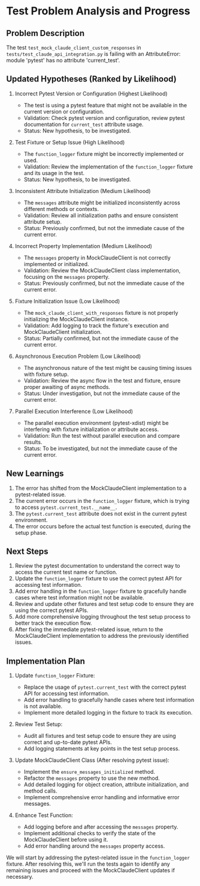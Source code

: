 # Test Problem Analysis and Progress

## Problem Description
The test `test_mock_claude_client_custom_responses` in `tests/test_claude_api_integration.py` is failing with an AttributeError: module 'pytest' has no attribute 'current_test'.

## Updated Hypotheses (Ranked by Likelihood)

1. Incorrect Pytest Version or Configuration (Highest Likelihood)
   - The test is using a pytest feature that might not be available in the current version or configuration.
   - Validation: Check pytest version and configuration, review pytest documentation for `current_test` attribute usage.
   - Status: New hypothesis, to be investigated.

2. Test Fixture or Setup Issue (High Likelihood)
   - The `function_logger` fixture might be incorrectly implemented or used.
   - Validation: Review the implementation of the `function_logger` fixture and its usage in the test.
   - Status: New hypothesis, to be investigated.

3. Inconsistent Attribute Initialization (Medium Likelihood)
   - The `messages` attribute might be initialized inconsistently across different methods or contexts.
   - Validation: Review all initialization paths and ensure consistent attribute setup.
   - Status: Previously confirmed, but not the immediate cause of the current error.

4. Incorrect Property Implementation (Medium Likelihood)
   - The `messages` property in MockClaudeClient is not correctly implemented or initialized.
   - Validation: Review the MockClaudeClient class implementation, focusing on the `messages` property.
   - Status: Previously confirmed, but not the immediate cause of the current error.

5. Fixture Initialization Issue (Low Likelihood)
   - The `mock_claude_client_with_responses` fixture is not properly initializing the MockClaudeClient instance.
   - Validation: Add logging to track the fixture's execution and MockClaudeClient initialization.
   - Status: Partially confirmed, but not the immediate cause of the current error.

6. Asynchronous Execution Problem (Low Likelihood)
   - The asynchronous nature of the test might be causing timing issues with fixture setup.
   - Validation: Review the async flow in the test and fixture, ensure proper awaiting of async methods.
   - Status: Under investigation, but not the immediate cause of the current error.

7. Parallel Execution Interference (Low Likelihood)
   - The parallel execution environment (pytest-xdist) might be interfering with fixture initialization or attribute access.
   - Validation: Run the test without parallel execution and compare results.
   - Status: To be investigated, but not the immediate cause of the current error.

## New Learnings

1. The error has shifted from the MockClaudeClient implementation to a pytest-related issue.
2. The current error occurs in the `function_logger` fixture, which is trying to access `pytest.current_test.__name__`.
3. The `pytest.current_test` attribute does not exist in the current pytest environment.
4. The error occurs before the actual test function is executed, during the setup phase.

## Next Steps

1. Review the pytest documentation to understand the correct way to access the current test name or function.
2. Update the `function_logger` fixture to use the correct pytest API for accessing test information.
3. Add error handling in the `function_logger` fixture to gracefully handle cases where test information might not be available.
4. Review and update other fixtures and test setup code to ensure they are using the correct pytest APIs.
5. Add more comprehensive logging throughout the test setup process to better track the execution flow.
6. After fixing the immediate pytest-related issue, return to the MockClaudeClient implementation to address the previously identified issues.

## Implementation Plan

1. Update `function_logger` Fixture:
   - Replace the usage of `pytest.current_test` with the correct pytest API for accessing test information.
   - Add error handling to gracefully handle cases where test information is not available.
   - Implement more detailed logging in the fixture to track its execution.

2. Review Test Setup:
   - Audit all fixtures and test setup code to ensure they are using correct and up-to-date pytest APIs.
   - Add logging statements at key points in the test setup process.

3. Update MockClaudeClient Class (After resolving pytest issue):
   - Implement the `ensure_messages_initialized` method.
   - Refactor the `messages` property to use the new method.
   - Add detailed logging for object creation, attribute initialization, and method calls.
   - Implement comprehensive error handling and informative error messages.

4. Enhance Test Function:
   - Add logging before and after accessing the `messages` property.
   - Implement additional checks to verify the state of the MockClaudeClient before using it.
   - Add error handling around the `messages` property access.

We will start by addressing the pytest-related issue in the `function_logger` fixture. After resolving this, we'll run the tests again to identify any remaining issues and proceed with the MockClaudeClient updates if necessary.
